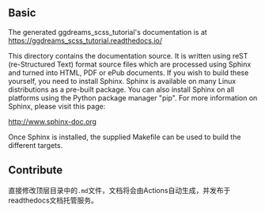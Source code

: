 ## Basic
The generated ggdreams_scss_tutorial's documentation is at https://ggdreams_scss_tutorial.readthedocs.io/

This directory contains the documentation source.  It is written using reST
(re-Structured Text) format source files which are processed using Sphinx and
turned into HTML, PDF or ePub documents. If you wish to build these yourself,
you need to install Sphinx. Sphinx is available on many Linux distributions as a
pre-built package. You can also install Sphinx on all platforms using the Python
package manager "pip". For more information on Sphinx, please visit this page:

http://www.sphinx-doc.org

Once Sphinx is installed, the supplied Makefile can be used to build the
different targets.

## Contribute
直接修改顶层目录中的`.md`文件，文档将会由Actions自动生成，并发布于readthedocs文档托管服务。